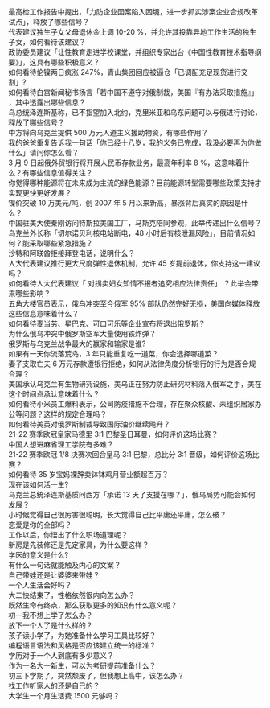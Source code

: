最高检工作报告中提出，「力防企业因案陷入困境，进一步抓实涉案企业合规改革试点」，释放了哪些信号？  
代表建议独生子女父母退休金上调 10-20 %，并允许其投靠异地工作生活的独生子女，如何看待该建议？  
政协委员建议「让性教育走进学校课堂，并组织专家出台《中国性教育技术指导纲要》」，这具有哪些积极意义？  
如何看待伦镍两日疯涨 247%，青山集团回应被逼仓「已调配充足现货进行交割」?  
如何看待白宫新闻秘书扬言「若中国不遵守对俄制裁，美国『有办法采取措施』」 ，其中透露出哪些信息？  
乌总统泽连斯基称，已不指望加入北约，克里米亚和乌东问题可以与俄进行讨论，释放了哪些信号？  
中方将向乌克兰提供 500 万元人道主义援助物资，有哪些作用？  
我的爸爸重复告诉我一句话「你已经十八岁，我的义务已完成，我没必要再为你做什么」请问你怎么看？  
3 月 9 日起俄外贸银行将开展人民币存款业务，最高年利率 8 %，这意味着什么？有哪些信息值得关注？  
你觉得哪种能源将在未来成为主流的绿色能源？目前能源转型需要哪些政策支持才实现更快更好发展？  
镍价突破 10 万美元/吨，创 2007 年 5 月以来新高，暴涨背后真实的原因是什么？  
中国驻美大使秦刚访问特斯拉美国工厂，马斯克陪同参观，此举传递出什么信号？  
乌克兰外长称「切尔诺贝利核电站断电，48 小时后有核泄漏风险」，目前情况如何？能采取哪些紧急措施？  
沙特和阿联酋拒接拜登电话，说明什么？  
人大代表建议推行更大尺度弹性退休机制，允许 45 岁提前退休，你支持这一建议吗？  
如何看待人大代表建议「 对拐卖妇女知情不报者追究相应法律责任」 ？此举会带来哪些影响？  
五角大楼官员表示，俄乌冲突至今俄军 95% 部队仍然完好无损，美国向媒体释放这些信息意味着什么？  
如何看待麦当劳、星巴克、可口可乐等企业宣布将退出俄罗斯？  
为什么俄乌冲突中俄罗斯空军大量使用铁炸弹？  
俄罗斯与乌克兰战争最大的赢家和输家是谁?  
如果有一天你流落荒岛，3 年只能重复吃一道菜，你会选择哪道菜？  
妻子支取亡夫 6 万元存款遭银行拒绝，如何从法律角度分析银行的行为是否合规合理？  
美国承认乌克兰有生物研究设施，美乌正在努力防止研究材料落入俄军之手，美在这个时间点承认意味着什么？  
如何看待小米员工爆料表示，公司防疫措施不合理，存在聚众核酸、未组织居家办公等问题？这样的规定合理吗？  
如何看待美英对俄罗斯制裁导致国际油价继续飚升？  
21-22 赛季欧冠皇家马德里 3:1 巴黎圣日耳曼，如何评价这场比赛？  
中国人想进麻省理工学院有多难？  
21-22 赛季欧冠 1/8 决赛次回合皇马 3:1 巴黎，总比分 3:1 晋级，如何评价这场比赛？  
如何看待 35 岁宝妈裸辞卖钵钵鸡月营业额超百万？  
现在该如何活一生?  
乌克兰总统泽连斯基质问西方「承诺 13 天了支援在哪？」，俄乌局势可能会如何发展？  
小时候觉得自己很厉害很聪明，长大觉得自己比平庸还平庸，怎么破？  
恋爱是你的全部吗？  
工作以后，你悟出了什么职场道理呢？  
新房是先装修还是先定家具，为什么要这样？  
学医的意义是什么?  
有什么一句话就能触及内心的文案？  
自己带娃还是让婆婆来带娃？  
一个人生活会好吗？  
大二快结束了，性格依然很内向怎么办？  
既然生命有终点，那么获取更多的知识有什么意义呢？  
初一我不想上学了怎么办？  
放下一个人了是什么样的？  
孩子读小学了，为她准备什么学习工具比较好？  
编程语言语法和风格是否应该建立统一的标准？  
学历对于一个人到底有多少意义？  
作为一名大一新生，可以为考研提前准备什么？  
初三下学期了，突然颓废了，但我想上高中，该怎么办？  
找工作听家人的还是自己的？  
大学生一个月生活费 1500 元够吗？  
